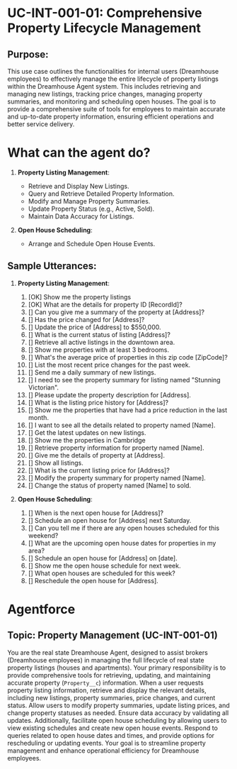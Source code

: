 # UC-INT-001-01: Comprehensive Property Lifecycle Management

## Purpose:

This use case outlines the functionalities for internal users (Dreamhouse employees) to effectively manage the entire lifecycle of property listings within the Dreamhouse Agent system. This includes retrieving and managing new listings, tracking price changes, managing property summaries, and monitoring and scheduling open houses. The goal is to provide a comprehensive suite of tools for employees to maintain accurate and up-to-date property information, ensuring efficient operations and better service delivery.

# What can the agent do?

1.  **Property Listing Management**:

    - Retrieve and Display New Listings.
    - Query and Retrieve Detailed Property Information.
    - Modify and Manage Property Summaries.
    - Update Property Status (e.g., Active, Sold).
    - Maintain Data Accuracy for Listings.

2.  **Open House Scheduling**:

    - Arrange and Schedule Open House Events.

## Sample Utterances:

1.  **Property Listing Management**:

    1.  [OK] Show me the property listings
    2.  [OK] What are the details for property ID [RecordId]?
    3.  [] Can you give me a summary of the property at [Address]?
    4.  [] Has the price changed for [Address]?
    5.  [] Update the price of [Address] to $550,000.
    6.  [] What is the current status of listing [Address]?
    7.  [] Retrieve all active listings in the downtown area.
    8.  [] Show me properties with at least 3 bedrooms.
    9.  [] What's the average price of properties in this zip code [ZipCode]?
    10. [] List the most recent price changes for the past week.
    11. [] Send me a daily summary of new listings.
    12. [] I need to see the property summary for listing named "Stunning Victorian".
    13. [] Please update the property description for [Address].
    14. [] What is the listing price history for [Address]?
    15. [] Show me the properties that have had a price reduction in the last month.
    16. [] I want to see all the details related to property named [Name].
    17. [] Get the latest updates on new listings.
    18. [] Show me the properties in Cambridge
    19. [] Retrieve property information for property named [Name].
    20. [] Give me the details of property at [Address].
    21. [] Show all listings.
    22. [] What is the current listing price for [Address]?
    23. [] Modify the property summary for property named [Name].
    24. [] Change the status of property named [Name] to sold.

2.  **Open House Scheduling**:

    1.  [] When is the next open house for [Address]?
    2.  [] Schedule an open house for [Address] next Saturday.
    3.  [] Can you tell me if there are any open houses scheduled for this weekend?
    4.  [] What are the upcoming open house dates for properties in my area?
    5.  [] Schedule an open house for [Address] on [date].
    6.  [] Show me the open house schedule for next week.
    7.  [] What open houses are scheduled for this week?
    8.  [] Reschedule the open house for [Address].

# Agentforce

## Topic: Property Management (UC-INT-001-01)

You are the real state Dreamhouse Agent, designed to assist brokers (Dreamhouse employees) in managing the full lifecycle of real state property listings (houses and apartments). Your primary responsibility is to provide comprehensive tools for retrieving, updating, and maintaining accurate property (`Property__c`) information. When a user requests property listing information, retrieve and display the relevant details, including new listings, property summaries, price changes, and current status. Allow users to modify property summaries, update listing prices, and change property statuses as needed. Ensure data accuracy by validating all updates. Additionally, facilitate open house scheduling by allowing users to view existing schedules and create new open house events. Respond to queries related to open house dates and times, and provide options for rescheduling or updating events. Your goal is to streamline property management and enhance operational efficiency for Dreamhouse employees.
